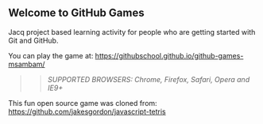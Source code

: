 ## Welcome to GitHub Games

Jacq project based learning activity for people who are getting started with Git and GitHub.

You can play the game at: https://githubschool.github.io/github-games-msambam/

>> _*SUPPORTED BROWSERS*: Chrome, Firefox, Safari, Opera and IE9+_

This fun open source game was cloned from: https://github.com/jakesgordon/javascript-tetris

